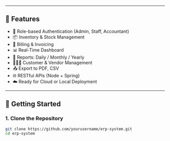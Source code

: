 
---

## 🔐 Features

- 👤 Role-based Authentication (Admin, Staff, Accountant)
- 📦 Inventory & Stock Management
- 🧾 Billing & Invoicing
- 📊 Real-Time Dashboard
- 📁 Reports: Daily / Monthly / Yearly
- 🧑‍🤝‍🧑 Customer & Vendor Management
- 📤 Export to PDF, CSV
- 🌐 RESTful APIs (Node + Spring)
- ☁️ Ready for Cloud or Local Deployment

---

## 🚀 Getting Started

### 1. Clone the Repository

```bash
git clone https://github.com/yourusername/erp-system.git
cd erp-system
